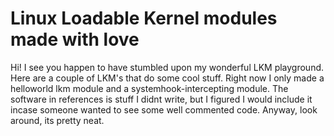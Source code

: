 Linux Loadable Kernel modules made with love
=======================

Hi! I see you happen to have stumbled upon my wonderful LKM playground. Here are a couple of LKM's that do some cool stuff. Right now I only made a helloworld lkm module and a systemhook-intercepting module. The software in references is stuff I didnt write, but I figured I would include it incase someone wanted to see some well commented code. Anyway, look around, its pretty neat.
